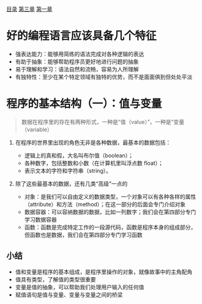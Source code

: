[目录](README.md)   [第三章](python-1003.md)    [第一章](python-1001.md)

# 好的编程语言应该具备几个特征
   * 强表达能力：能够用简练的语法完成对各种逻辑的表达 
   * 有助于抽象：能够帮助程序员更好地进行问题的抽象
   * 易于理解和学习：语法自然和流畅，容易为人所理解
   * 有独特性：至少在某个特定领域有独特的优势，而不是面面俱到但处处平淡

# 程序的基本结构（一）：值与变量
> 数据在程序里的存在有两种形式，一种是“值（value）”，一种是“变量（variable）
1. 在程序的世界里出现的角色无非是各种数据，最基本的数据包括：

   * 逻辑上的真和假，大名叫布尔值（boolean）；
   * 各种数字，包括整数和小数（在计算机里叫浮点数 float）；
   * 表示文本的字符和字符串（string）。
2. 除了这些最基本的数据，还有几类“高级”一点的
   * 对象：是我们可以自由定义的数据类型，一个对象可以有各种各样的属性（attribute）和方法（method）；在这一部分的后面会专门介绍对象
   * 数据容器：可以容纳数据的数据，比如一列数字；我们会在第四部分专门学习数据容器
   * 函数：函数是完成特定工作的一段源代码，函数是程序本身的组成部分，但函数也是数据，我们会在第四部分专门学习函数

## 小结
   * 值和变量是程序的基本组成，是程序里操作的对象，就像故事中的主角配角
   * 值具有类型，了解值的类型很重要
   * 变量是值的抽象，可以帮助我们处理用户输入的任何值
   * 赋值语句是值与变量、变量与变量之间的桥梁
